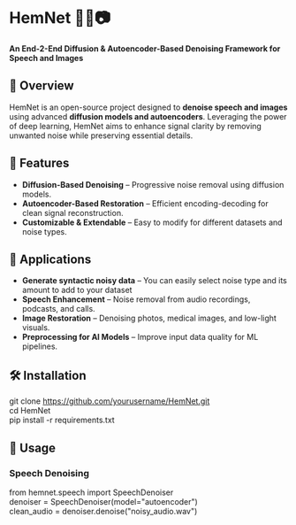 # HemNet 🧹🎶📷  
**An End-2-End Diffusion & Autoencoder-Based Denoising Framework for Speech and Images**  

## 🌟 Overview  
HemNet is an open-source project designed to **denoise speech and images** using advanced **diffusion models and autoencoders**. Leveraging the power of deep learning, HemNet aims to enhance signal clarity by removing unwanted noise while preserving essential details.  

## 🚀 Features  
- **Diffusion-Based Denoising** – Progressive noise removal using diffusion models.  
- **Autoencoder-Based Restoration** – Efficient encoding-decoding for clean signal reconstruction.  
- **Customizable & Extendable** – Easy to modify for different datasets and noise types. 

## 🔬 Applications  
- **Generate syntactic noisy data** – You can easily select noise type and its amount to add to your dataset 
- **Speech Enhancement** – Noise removal from audio recordings, podcasts, and calls.  
- **Image Restoration** – Denoising photos, medical images, and low-light visuals.  
- **Preprocessing for AI Models** – Improve input data quality for ML pipelines.  


## 🛠 Installation  

git clone https://github.com/yourusername/HemNet.git  
cd HemNet  
pip install -r requirements.txt

## 📌 Usage  
### **Speech Denoising**  
from hemnet.speech import SpeechDenoiser  
denoiser = SpeechDenoiser(model="autoencoder")  
clean_audio = denoiser.denoise("noisy_audio.wav")  


